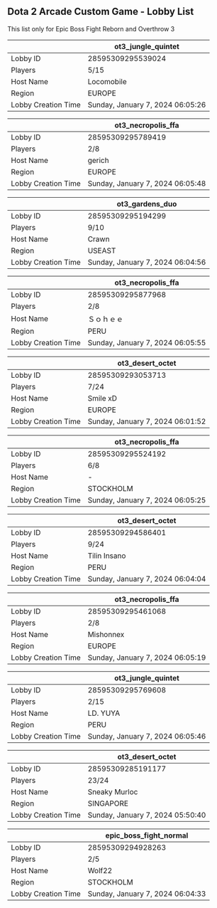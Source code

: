 ## Dota 2 Arcade Custom Game - Lobby List

This list only for Epic Boss Fight Reborn and Overthrow 3

|  | ot3_jungle_quintet |
| ------ | ------ |
| Lobby ID | 28595309295539024 |
| Players | 5/15 |
| Host Name | Locomobile | The Chimney |
| Region | EUROPE |
| Lobby Creation Time | Sunday, January 7, 2024 06:05:26 |


|  | ot3_necropolis_ffa |
| ------ | ------ |
| Lobby ID | 28595309295789419 |
| Players | 2/8 |
| Host Name | gerich |
| Region | EUROPE |
| Lobby Creation Time | Sunday, January 7, 2024 06:05:48 |


|  | ot3_gardens_duo |
| ------ | ------ |
| Lobby ID | 28595309295194299 |
| Players | 9/10 |
| Host Name | Crawn |
| Region | USEAST |
| Lobby Creation Time | Sunday, January 7, 2024 06:04:56 |


|  | ot3_necropolis_ffa |
| ------ | ------ |
| Lobby ID | 28595309295877968 |
| Players | 2/8 |
| Host Name | Ｓｏｈｅｅ |
| Region | PERU |
| Lobby Creation Time | Sunday, January 7, 2024 06:05:55 |


|  | ot3_desert_octet |
| ------ | ------ |
| Lobby ID | 28595309293053713 |
| Players | 7/24 |
| Host Name | Smile xD |
| Region | EUROPE |
| Lobby Creation Time | Sunday, January 7, 2024 06:01:52 |


|  | ot3_necropolis_ffa |
| ------ | ------ |
| Lobby ID | 28595309295524192 |
| Players | 6/8 |
| Host Name | - |
| Region | STOCKHOLM |
| Lobby Creation Time | Sunday, January 7, 2024 06:05:25 |


|  | ot3_desert_octet |
| ------ | ------ |
| Lobby ID | 28595309294586401 |
| Players | 9/24 |
| Host Name | Tilin Insano |
| Region | PERU |
| Lobby Creation Time | Sunday, January 7, 2024 06:04:04 |


|  | ot3_necropolis_ffa |
| ------ | ------ |
| Lobby ID | 28595309295461068 |
| Players | 2/8 |
| Host Name | Mishonnex |
| Region | EUROPE |
| Lobby Creation Time | Sunday, January 7, 2024 06:05:19 |


|  | ot3_jungle_quintet |
| ------ | ------ |
| Lobby ID | 28595309295769608 |
| Players | 2/15 |
| Host Name | LD. YUYA |
| Region | PERU |
| Lobby Creation Time | Sunday, January 7, 2024 06:05:46 |


|  | ot3_desert_octet |
| ------ | ------ |
| Lobby ID | 28595309285191177 |
| Players | 23/24 |
| Host Name | Sneaky Murloc |
| Region | SINGAPORE |
| Lobby Creation Time | Sunday, January 7, 2024 05:50:40 |


|  | epic_boss_fight_normal |
| ------ | ------ |
| Lobby ID | 28595309294928263 |
| Players | 2/5 |
| Host Name | Wolf22 |
| Region | STOCKHOLM |
| Lobby Creation Time | Sunday, January 7, 2024 06:04:33 |


